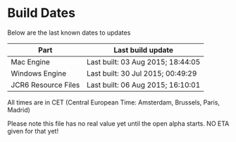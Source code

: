 # Build Dates

Below are the last known dates to updates

Part | Last build update
-----|-----
Mac Engine | Last built: 03 Aug 2015; 18:44:05
Windows Engine | Last built: 30 Jul 2015; 00:49:29
JCR6 Resource Files | Last built: 06 Aug 2015; 16:10:01
All times are in CET (Central European Time: Amsterdam, Brussels, Paris, Madrid)


Please note this file has no real value yet until the open alpha starts. NO ETA given for that yet!

